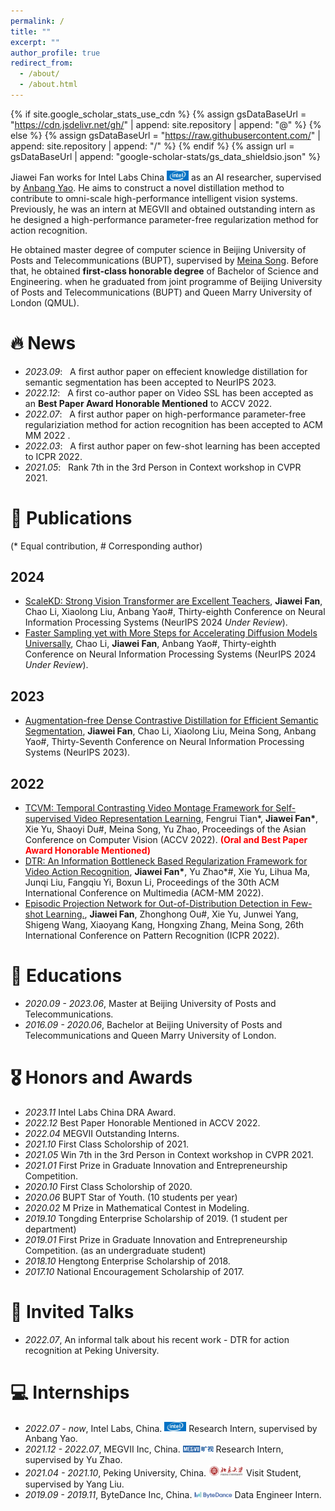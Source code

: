```yaml
---
permalink: /
title: ""
excerpt: ""
author_profile: true
redirect_from: 
  - /about/
  - /about.html
---
```


{% if site.google_scholar_stats_use_cdn %}
{% assign gsDataBaseUrl = "https://cdn.jsdelivr.net/gh/" | append: site.repository | append: "@" %}
{% else %}
{% assign gsDataBaseUrl = "https://raw.githubusercontent.com/" | append: site.repository | append: "/" %}
{% endif %}
{% assign url = gsDataBaseUrl | append: "google-scholar-stats/gs_data_shieldsio.json" %}

<span class='anchor' id='about-me'></span>

Jiawei Fan works for Intel Labs China <img src='images/intel.jpg' style='width: 2.5em;'> as an AI researcher, supervised by <a href='https://yaoanbang.github.io/'>Anbang Yao</a>. He aims to construct a novel distillation method to contribute to omni-scale high-performance intelligent vision systems. Previously, he was an intern at MEGVII and obtained outstanding intern as he designed a high-performance parameter-free regularization method for action recognition.

He obtained master degree of computer science in Beijing University of Posts and Telecommunications (BUPT), supervised by <a href='https://teacher.bupt.edu.cn/songmeina/zh_CN/'>Meina Song</a>. Before that, he obtained **first-class honorable degree** of Bachelor of Science and Engineering. when he graduated from joint programme of Beijing University of Posts and Telecommunications (BUPT) and Queen Marry University of London (QMUL).


# 🔥 News

- *2023.09*: &nbsp; A first author paper on effecient knowledge distillation for semantic segmentation has been accepted to NeurIPS 2023.
- *2022.12*: &nbsp; A first co-author paper on Video SSL has been accepted as an **Best Paper Award Honorable Mentioned** to ACCV 2022.  
- *2022.07*: &nbsp; A first author paper on high-performance parameter-free regulariziation method for action recognition has been accepted to ACM MM 2022 .  
- *2022.03*: &nbsp; A first author paper on few-shot learning has been accepted to ICPR 2022. 
- *2021.05*: &nbsp; Rank 7th in the 3rd Person in Context workshop in CVPR 2021.

# 📝 Publications 
<!-- <div class='paper-box'><div class='paper-box-image'><div><div class="badge">CVPR 2016</div><img src='images/500x300.png' alt="sym" width="100%"></div></div>
<div class='paper-box-text' markdown="1">

[Deep Residual Learning for Image Recognition](https://openaccess.thecvf.com/content_cvpr_2016/papers/He_Deep_Residual_Learning_CVPR_2016_paper.pdf)

**Kaiming He**, Xiangyu Zhang, Shaoqing Ren, Jian Sun

[**Project**](https://scholar.google.com/citations?view_op=view_citation&hl=zh-CN&user=DhtAFkwAAAAJ&citation_for_view=DhtAFkwAAAAJ:ALROH1vI_8AC) <strong><span class='show_paper_citations' data='DhtAFkwAAAAJ:ALROH1vI_8AC'></span></strong>
- Lorem ipsum dolor sit amet, consectetur adipiscing elit. Vivamus ornare aliquet ipsum, ac tempus justo dapibus sit amet. 
</div>
</div> -->

(* Equal contribution, # Corresponding author)

## 2024
- [ScaleKD: Strong Vision Transformer are Excellent Teachers](https://jwfandl.github.io/), **Jiawei Fan**, Chao Li, Xiaolong Liu, Anbang Yao\#, Thirty-eighth Conference on Neural Information Processing Systems (NeurIPS 2024 *Under Review*).
- [Faster Sampling yet with More Steps for Accelerating Diffusion Models Universally](https://jwfandl.github.io/), Chao Li, **Jiawei Fan**, Anbang Yao\#, Thirty-eighth Conference on Neural Information Processing Systems (NeurIPS 2024 *Under Review*).


## 2023


- [Augmentation-free Dense Contrastive Distillation for Efficient Semantic Segmentation](https://jwfandl.github.io/), **Jiawei Fan**, Chao Li, Xiaolong Liu, Meina Song, Anbang Yao\#, Thirty-Seventh Conference on Neural Information Processing Systems (NeurIPS 2023).



## 2022
- [TCVM: Temporal Contrasting Video Montage Framework for Self-supervised Video Representation Learning](https://openaccess.thecvf.com/content/ACCV2022/papers/Tian_TCVM_Temporal_Contrasting_Video_Montage_Framework_for_Self-supervised_Video_Representation_ACCV_2022_paper.pdf), Fengrui Tian\*, **Jiawei Fan\***, Xie Yu, Shaoyi Du#, Meina Song, Yu Zhao, Proceedings of the Asian Conference on Computer Vision (ACCV 2022). <font color='red'><b>(Oral and Best Paper Award Honorable Mentioned)</b></font>
- [DTR: An Information Bottleneck Based Regularization Framework for Video Action Recognition](https://dl.acm.org/doi/abs/10.1145/3503161.3548326), **Jiawei Fan\***, Yu Zhao\*\#, Xie Yu, Lihua Ma, Junqi Liu, Fangqiu Yi, Boxun Li, Proceedings of the 30th ACM International Conference on Multimedia (ACM-MM 2022).
- [Episodic Projection Network for Out-of-Distribution Detection in Few-shot Learning.](https://www.computer.org/csdl/proceedings-article/icpr/2022/09956184/1IHqfHmafKM), **Jiawei Fan**, Zhonghong Ou\#, Xie Yu, Junwei Yang, Shigeng Wang, Xiaoyang Kang, Hongxing Zhang, Meina Song, 26th International Conference on Pattern Recognition (ICPR 2022).


# 📖 Educations
- *2020.09 - 2023.06*, Master at Beijing University of Posts and Telecommunications.
- *2016.09 - 2020.06*, Bachelor at Beijing University of Posts and Telecommunications and Queen Marry University of London.

# 🎖 Honors and Awards
- *2023.11* Intel Labs China DRA Award.
- *2022.12* Best Paper Honorable Mentioned in ACCV 2022.
- *2022.04* MEGVII Outstanding Interns.
- *2021.10* First Class Scholorship of 2021.
- *2021.05* Win 7th in the 3rd Person in Context workshop in CVPR 2021.
- *2021.01* First Prize in Graduate Innovation and Entrepreneurship Competition.
- *2020.10* First Class Scholorship of 2020.
- *2020.06* BUPT Star of Youth. (10 students per year)
- *2020.02* M Prize in Mathematical Contest in Modeling.
- *2019.10* Tongding Enterprise Scholarship of 2019. (1 student per department)
- *2019.01* First Prize in Graduate Innovation and Entrepreneurship Competition. (as an undergraduate student)
- *2018.10* Hengtong Enterprise Scholarship of 2018.
- *2017.10* National Encouragement Scholarship of 2017.

# 💬 Invited Talks
- *2022.07*, An informal talk about his recent work - DTR for action recognition at Peking University. 
<!-- - *2021.03*, Lorem ipsum dolor sit amet, consectetur adipiscing elit. Vivamus ornare aliquet ipsum, ac tempus justo dapibus sit amet.  \| [\[video\]](https://github.com/) -->

# 💻 Internships
- *2022.07 - now*, Intel Labs, China. <img src='images/intel.jpg' style='width: 2.5em;'> Research Intern, supervised by Anbang Yao.
- *2021.12 - 2022.07*, MEGVII Inc, China. <img src='images/megvii.png' style='width: 3.5em;'> Research Intern, supervised by Yu Zhao.
- *2021.04 - 2021.10*, Peking University, China. <img src='images/peking_university.png' style='width: 4.0em;'> Visit Student, supervised by Yang Liu.
- *2019.09 - 2019.11*, ByteDance Inc, China. <img src='images/bytedance.jpg' style='width: 4.3em;'> Data Engineer Intern.
